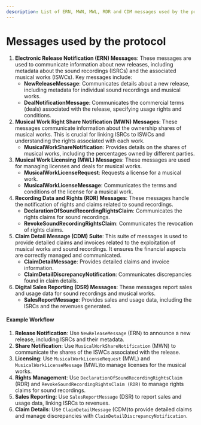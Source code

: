 ```yaml
---
description: List of ERN, MWN, MWL, RDR and CDM messages used by the protocol
---
```


# Messages used by the protocol

1. **Electronic Release Notification (ERN) Messages**: These messages are used to communicate information about new releases, including metadata about the sound recordings (ISRCs) and the associated musical works (ISWCs). Key messages include:
   * **NewReleaseMessage**: Communicates details about a new release, including metadata for individual sound recordings and musical works.
   * **DealNotificationMessage**: Communicates the commercial terms (deals) associated with the release, specifying usage rights and conditions.
2. **Musical Work Right Share Notification (MWN) Messages**: These messages communicate information about the ownership shares of musical works. This is crucial for linking ISRCs to ISWCs and understanding the rights associated with each work.
   * **MusicalWorkShareNotification**: Provides details on the shares of musical works, including the percentages owned by different parties.
3. **Musical Work Licensing (MWL) Messages**: These messages are used for managing licenses and deals for musical works.
   * **MusicalWorkLicenseRequest**: Requests a license for a musical work.
   * **MusicalWorkLicenseMessage**: Communicates the terms and conditions of the license for a musical work.
4. **Recording Data and Rights (RDR) Messages**: These messages handle the notification of rights and claims related to sound recordings.
   * **DeclarationOfSoundRecordingRightsClaim**: Communicates the rights claims for sound recordings.
   * **RevokeSoundRecordingRightsClaim**: Communicates the revocation of rights claims.
5. **Claim Detail Message (CDM) Suite**: This suite of messages is used to provide detailed claims and invoices related to the exploitation of musical works and sound recordings. It ensures the financial aspects are correctly managed and communicated.
   * **ClaimDetailMessage**: Provides detailed claims and invoice information.
   * **ClaimDetailDiscrepancyNotification**: Communicates discrepancies found in claim details.
6. **Digital Sales Reporting (DSR) Messages**: These messages report sales and usage data for sound recordings and musical works.
   * **SalesReportMessage**: Provides sales and usage data, including the ISRCs and the revenues generated.

#### Example Workflow

1. **Release Notification**: Use `NewReleaseMessage` (ERN) to announce a new release, including ISRCs and their metadata.
2. **Share Notification**: Use `MusicalWorkShareNotification` (MWN) to communicate the shares of the ISWCs associated with the release.
3. **Licensing**: Use `MusicalWorkLicenseRequest` (MWL) and `MusicalWorkLicenseMessage` (MWL)to manage licenses for the musical works.
4. **Rights Management**: Use `DeclarationOfSoundRecordingRightsClaim` (RDR) and `RevokeSoundRecordingRightsClaim (RDR)` to manage rights claims for sound recordings.
5. **Sales Reporting**: Use `SalesReportMessage` (DSR) to report sales and usage data, linking ISRCs to revenues.
6. **Claim Details**: Use `ClaimDetailMessage` (CDM)to provide detailed claims and manage discrepancies with `ClaimDetailDiscrepancyNotification`.

